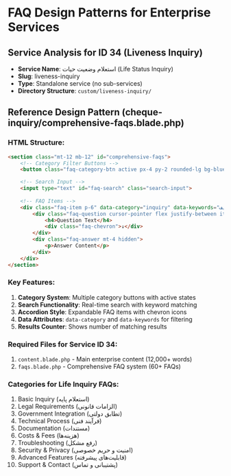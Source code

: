 # FAQ Design Patterns for Enterprise Services

## Service Analysis for ID 34 (Liveness Inquiry)
- **Service Name**: استعلام وضعیت حیات (Life Status Inquiry)
- **Slug**: liveness-inquiry  
- **Type**: Standalone service (no sub-services)
- **Directory Structure**: `custom/liveness-inquiry/`

## Reference Design Pattern (cheque-inquiry/comprehensive-faqs.blade.php)

### HTML Structure:
```html
<section class="mt-12 mb-12" id="comprehensive-faqs">
    <!-- Category Filter Buttons -->
    <button class="faq-category-btn active px-4 py-2 rounded-lg bg-blue-600 text-white text-sm font-medium transition-colors" data-category="all">

    <!-- Search Input -->
    <input type="text" id="faq-search" class="search-input">
    
    <!-- FAQ Items -->
    <div class="faq-item p-6" data-category="inquiry" data-keywords="استعلام چک صیادی چیست تعریف">
        <div class="faq-question cursor-pointer flex justify-between items-start">
            <h4>Question Text</h4>
            <div class="faq-chevron">↓</div>
        </div>
        <div class="faq-answer mt-4 hidden">
            <p>Answer Content</p>
        </div>
    </div>
</section>
```

### Key Features:
1. **Category System**: Multiple category buttons with active states
2. **Search Functionality**: Real-time search with keyword matching
3. **Accordion Style**: Expandable FAQ items with chevron icons
4. **Data Attributes**: `data-category` and `data-keywords` for filtering
5. **Results Counter**: Shows number of matching results

### Required Files for Service ID 34:
1. `content.blade.php` - Main enterprise content (12,000+ words)
2. `faqs.blade.php` - Comprehensive FAQ system (60+ FAQs)

### Categories for Life Inquiry FAQs:
1. Basic Inquiry (استعلام پایه)
2. Legal Requirements (الزامات قانونی)  
3. Government Integration (تطابق دولتی)
4. Technical Process (فرآیند فنی)
5. Documentation (مستندات)
6. Costs & Fees (هزینه‌ها)
7. Troubleshooting (رفع مشکل)
8. Security & Privacy (امنیت و حریم خصوصی)
9. Advanced Features (قابلیت‌های پیشرفته)
10. Support & Contact (پشتیبانی و تماس)